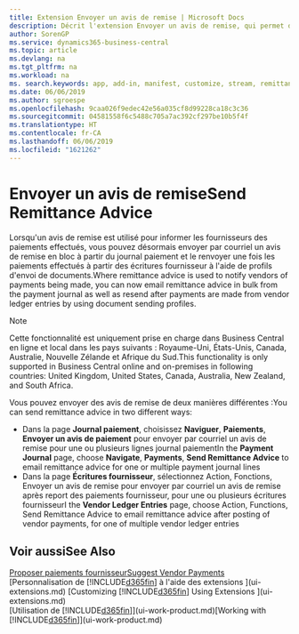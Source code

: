 ```yaml
---
title: Extension Envoyer un avis de remise | Microsoft Docs
description: Décrit l'extension Envoyer un avis de remise, qui permet d'envoyer par courriel un avis de remise à partir du journal paiement et de le renvoyer à partir des écritures fournisseur.
author: SorenGP
ms.service: dynamics365-business-central
ms.topic: article
ms.devlang: na
ms.tgt_pltfrm: na
ms.workload: na
ms. search.keywords: app, add-in, manifest, customize, stream, remittance, advice
ms.date: 06/06/2019
ms.author: sgroespe
ms.openlocfilehash: 9caa026f9edec42e56a035cf8d99228ca18c3c36
ms.sourcegitcommit: 04581558f6c5488c705a7ac392cf297be10b5f4f
ms.translationtype: HT
ms.contentlocale: fr-CA
ms.lasthandoff: 06/06/2019
ms.locfileid: "1621262"
---
```

# <a name="send-remittance-advice"></a><span data-ttu-id="0c82e-103">Envoyer un avis de remise</span><span class="sxs-lookup"><span data-stu-id="0c82e-103">Send Remittance Advice</span></span>
<span data-ttu-id="0c82e-104">Lorsqu'un avis de remise est utilisé pour informer les fournisseurs des paiements effectués, vous pouvez désormais envoyer par courriel un avis de remise en bloc à partir du journal paiement et le renvoyer une fois les paiements effectués à partir des écritures fournisseur à l'aide de profils d'envoi de documents.</span><span class="sxs-lookup"><span data-stu-id="0c82e-104">Where remittance advice is used to notify vendors of payments being made, you can now email remittance advice in bulk from the payment journal as well as resend after payments are made from vendor ledger entries by using document sending profiles.</span></span>

> [!NOTE]
> <span data-ttu-id="0c82e-105">Cette fonctionnalité est uniquement prise en charge dans Business Central en ligne et local dans les pays suivants : Royaume-Uni, États-Unis, Canada, Australie, Nouvelle Zélande et Afrique du Sud.</span><span class="sxs-lookup"><span data-stu-id="0c82e-105">This functionality is only supported in Business Central online and on-premises in following countries: United Kingdom, United States, Canada, Australia, New Zealand, and South Africa.</span></span>  

<span data-ttu-id="0c82e-106">Vous pouvez envoyer des avis de remise de deux manières différentes :</span><span class="sxs-lookup"><span data-stu-id="0c82e-106">You can send remittance advice in two different ways:</span></span>

* <span data-ttu-id="0c82e-107">Dans la page **Journal paiement**, choisissez **Naviguer**, **Paiements**, **Envoyer un avis de paiement** pour envoyer par courriel un avis de remise pour une ou plusieurs lignes journal paiement</span><span class="sxs-lookup"><span data-stu-id="0c82e-107">In the **Payment Journal** page, choose **Navigate**, **Payments**, **Send Remittance Advice** to email remittance advice for one or multiple payment journal lines</span></span>
* <span data-ttu-id="0c82e-108">Dans la page **Écritures fournisseur**, sélectionnez Action, Fonctions, Envoyer un avis de remise pour envoyer par courriel un avis de remise après report des paiements fournisseur, pour une ou plusieurs écritures fournisseur</span><span class="sxs-lookup"><span data-stu-id="0c82e-108">I the **Vendor Ledger Entries** page, choose Action, Functions, Send Remittance Advice to email remittance advice after posting of vendor payments, for one of multiple vendor ledger entries</span></span>

## <a name="see-also"></a><span data-ttu-id="0c82e-109">Voir aussi</span><span class="sxs-lookup"><span data-stu-id="0c82e-109">See Also</span></span>
[<span data-ttu-id="0c82e-110">Proposer paiements fournisseur</span><span class="sxs-lookup"><span data-stu-id="0c82e-110">Suggest Vendor Payments</span></span>](payables-how-suggest-vendor-payments.md)  
<span data-ttu-id="0c82e-111">[Personnalisation de [!INCLUDE[d365fin](includes/d365fin_md.md)] à l'aide des extensions ](ui-extensions.md)  </span><span class="sxs-lookup"><span data-stu-id="0c82e-111">[Customizing [!INCLUDE[d365fin](includes/d365fin_md.md)] Using Extensions ](ui-extensions.md)  </span></span>  
<span data-ttu-id="0c82e-112">[Utilisation de [!INCLUDE[d365fin](includes/d365fin_md.md)]](ui-work-product.md)</span><span class="sxs-lookup"><span data-stu-id="0c82e-112">[Working with [!INCLUDE[d365fin](includes/d365fin_md.md)]](ui-work-product.md)</span></span>

